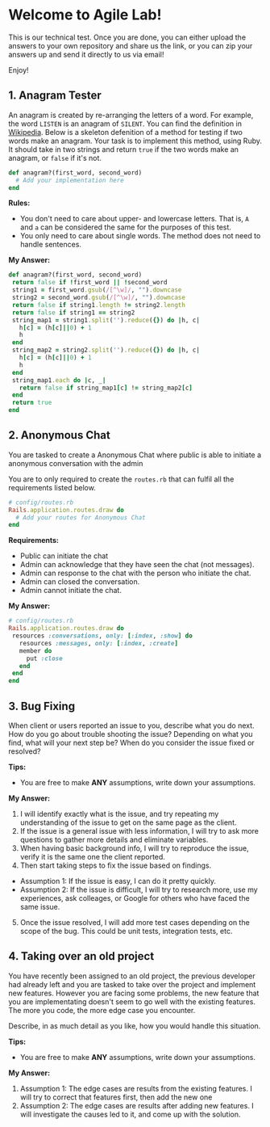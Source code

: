 # Welcome to Agile Lab!

This is our technical test. Once you are done, you can either upload the answers to your own repository and share us the link, or you can zip your answers up and send it directly to us via email!

Enjoy!

## 1. Anagram Tester

An anagram is created by re-arranging the letters of a word. For example, the word `LISTEN` is an anagram of `SILENT`.
You can find the definition in [Wikipedia](https://en.wikipedia.org/wiki/Anagram).
Below is a skeleton defenition of a method for testing if two words make an anagram. Your task is to implement this
method, using Ruby. It should take in two strings and return `true` if the two words make an anagram, or `false` if it's not.

```ruby
def anagram?(first_word, second_word)
  # Add your implementation here
end
```

**Rules:**
 - You don't need to care about upper- and lowercase letters. That is, `A` and `a` can be considered the same for the purposes of this test.
 - You only need to care about single words. The method does not need to handle sentences.
 
 **My Answer:**
 ```ruby
def anagram?(first_word, second_word)
  return false if !first_word || !second_word
  string1 = first_word.gsub(/[^\w]/, "").downcase
  string2 = second_word.gsub(/[^\w]/, "").downcase
  return false if string1.length != string2.length
  return false if string1 == string2
  string_map1 = string1.split('').reduce({}) do |h, c|
    h[c] = (h[c]||0) + 1
    h
  end
  string_map2 = string2.split('').reduce({}) do |h, c|
    h[c] = (h[c]||0) + 1
    h
  end
  string_map1.each do |c, _|
    return false if string_map1[c] != string_map2[c]
  end
  return true
end
```
 
## 2. Anonymous Chat

You are tasked to create a Anonymous Chat where public is able to initiate a anonymous conversation with the admin

You are to only required to create the `routes.rb` that can fulfil all the requirements listed below.

```ruby
# config/routes.rb
Rails.application.routes.draw do
  # Add your routes for Anonymous Chat
end
```

**Requirements:**
 - Public can initiate the chat
 - Admin can acknowledge that they have seen the chat (not messages).
 - Admin can response to the chat with the person who initiate the chat.
 - Admin can closed the conversation.
 - Admin cannot initiate the chat.

 **My Answer:**
 ```ruby
# config/routes.rb
Rails.application.routes.draw do
  resources :conversations, only: [:index, :show] do
    resources :messages, only: [:index, :create]
    member do
      put :close
    end
  end
end
```

## 3. Bug Fixing

When client or users reported an issue to you, describe what you do next.
How do you go about trouble shooting the issue? Depending on what you find, what will your next step be? When do you
consider the issue fixed or resolved?

**Tips:**
- You are free to make **ANY** assumptions, write down your assumptions.

**My Answer:**
1. I will identify exactly what is the issue, and try repeating my understanding of the issue to get on the same page as the client.
2. If the issue is a general issue with less information, I will try to ask more questions to gather more details and eliminate variables.
3. When having basic background info, I will try to reproduce the issue, verify it is the same one the client reported.
4. Then start taking steps to fix the issue based on findings.
- Assumption 1: If the issue is easy, I can do it pretty quickly.
- Assumption 2: If the issue is difficult, I will try to research more, use my experiences, ask colleages, or Google for others who have faced the same issue.
5. Once the issue resolved, I will add more test cases depending on the scope of the bug. This could be unit tests, integration tests, etc.

## 4. Taking over an old project

You have recently been assigned to an old project, the previous developer had already left and you are tasked to take over the project and implement new features.
However you are facing some problems, the new feature that you are implementating doesn't seem to go well with the existing features.
The more you code, the more edge case you encounter.

Describe, in as much detail as you like, how you would handle this situation.

**Tips:**
- You are free to make **ANY** assumptions, write down your assumptions.

**My Answer:**
1. Assumption 1: The edge cases are results from the existing features. I will try to correct that features first, then add the new one
2. Assumption 2: The edge cases are results after adding new features. I will investigate the causes led to it, and come up with the solution.
